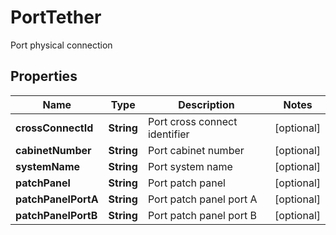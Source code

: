 

# PortTether

Port physical connection

## Properties

| Name | Type | Description | Notes |
|------------ | ------------- | ------------- | -------------|
|**crossConnectId** | **String** | Port cross connect identifier |  [optional] |
|**cabinetNumber** | **String** | Port cabinet number |  [optional] |
|**systemName** | **String** | Port system name |  [optional] |
|**patchPanel** | **String** | Port patch panel |  [optional] |
|**patchPanelPortA** | **String** | Port patch panel port A |  [optional] |
|**patchPanelPortB** | **String** | Port patch panel port B |  [optional] |



